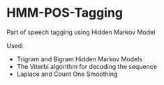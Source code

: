 # HMM-POS-Tagging
Part of speech tagging using Hidden Markov Model

Used:
- Trigram and Bigram Hidden Markov Models
- The Viterbi algorithm for decoding the sequence
- Laplace and Count One Smoothing 
